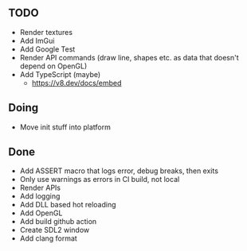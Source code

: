 ## TODO
- Render textures
- Add ImGui
- Add Google Test
- Render API commands (draw line, shapes etc. as data that doesn't depend on OpenGL)
- Add TypeScript (maybe)
  - https://v8.dev/docs/embed

## Doing
- Move init stuff into platform

## Done
- Add ASSERT macro that logs error, debug breaks, then exits
- Only use warnings as errors in CI build, not local
- Render APIs
- Add logging
- Add DLL based hot reloading
- Add OpenGL
- Add build github action
- Create SDL2 window
- Add clang format
